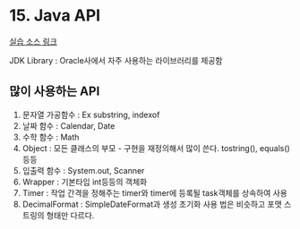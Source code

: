 # 15. Java API

[실습 소스 링크](https://github.com/jinrang2/TJS_BigData/tree/master/src/1_JAVA/ch15_api/src/com/lec)

JDK Library : Oracle사에서 자주 사용하는 라이브러리를 제공함

## 많이 사용하는 API

1. 문자열 가공함수 : Ex substring, indexof 
2. 날짜 함수  : Calendar, Date
3. 수학 함수 : Math
4. Object : 모든 클래스의 부모 - 구현을 재정의해서 많이 쓴다. tostring\(\), equals\(\) 등등
5. 입출력 함수 : System.out, Scanner
6. Wrapper  : 기본타입 int등등의 객체화
7. Timer : 작업 간격을 정해주는 timer와 timer에 등록될 task객체를 상속하여 사용
8. DecimalFormat : SimpleDateFormat과 생성 초기화 사용 법은 비슷하고 포맷 스트링의 형태만 다르다.

